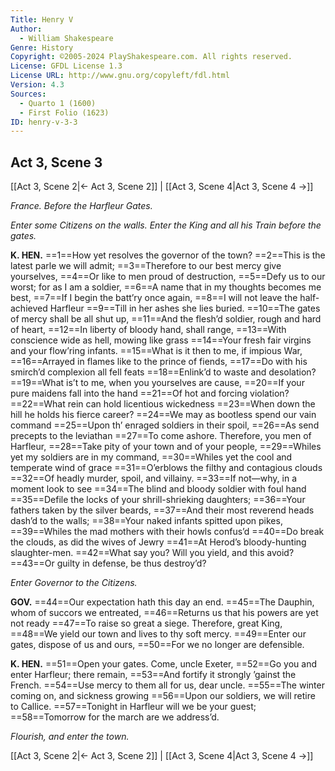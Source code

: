 ```yaml
---
Title: Henry V
Author: 
  - William Shakespeare
Genre: History
Copyright: ©2005-2024 PlayShakespeare.com. All rights reserved.
License: GFDL License 1.3
License URL: http://www.gnu.org/copyleft/fdl.html
Version: 4.3
Sources:
  - Quarto 1 (1600)
  - First Folio (1623)
ID: henry-v-3-3
---
```


## Act 3, Scene 3
[[Act 3, Scene 2|← Act 3, Scene 2]] | [[Act 3, Scene 4|Act 3, Scene 4 →]]

*France. Before the Harfleur Gates.*

*Enter some Citizens on the walls. Enter the King and all his Train before the gates.*

**K. HEN.**
==1==How yet resolves the governor of the town?
==2==This is the latest parle we will admit;
==3==Therefore to our best mercy give yourselves,
==4==Or like to men proud of destruction,
==5==Defy us to our worst; for as I am a soldier,
==6==A name that in my thoughts becomes me best,
==7==If I begin the batt’ry once again,
==8==I will not leave the half-achieved Harfleur
==9==Till in her ashes she lies buried.
==10==The gates of mercy shall be all shut up,
==11==And the flesh’d soldier, rough and hard of heart,
==12==In liberty of bloody hand, shall range,
==13==With conscience wide as hell, mowing like grass
==14==Your fresh fair virgins and your flow’ring infants.
==15==What is it then to me, if impious War,
==16==Arrayed in flames like to the prince of fiends,
==17==Do with his smirch’d complexion all fell feats
==18==Enlink’d to waste and desolation?
==19==What is’t to me, when you yourselves are cause,
==20==If your pure maidens fall into the hand
==21==Of hot and forcing violation?
==22==What rein can hold licentious wickedness
==23==When down the hill he holds his fierce career?
==24==We may as bootless spend our vain command
==25==Upon th’ enraged soldiers in their spoil,
==26==As send precepts to the leviathan
==27==To come ashore. Therefore, you men of Harfleur,
==28==Take pity of your town and of your people,
==29==Whiles yet my soldiers are in my command,
==30==Whiles yet the cool and temperate wind of grace
==31==O’erblows the filthy and contagious clouds
==32==Of headly murder, spoil, and villainy.
==33==If not—why, in a moment look to see
==34==The blind and bloody soldier with foul hand
==35==Defile the locks of your shrill-shrieking daughters;
==36==Your fathers taken by the silver beards,
==37==And their most reverend heads dash’d to the walls;
==38==Your naked infants spitted upon pikes,
==39==Whiles the mad mothers with their howls confus’d
==40==Do break the clouds, as did the wives of Jewry
==41==At Herod’s bloody-hunting slaughter-men.
==42==What say you? Will you yield, and this avoid?
==43==Or guilty in defense, be thus destroy’d?

*Enter Governor to the Citizens.*

**GOV.**
==44==Our expectation hath this day an end.
==45==The Dauphin, whom of succors we entreated,
==46==Returns us that his powers are yet not ready
==47==To raise so great a siege. Therefore, great King,
==48==We yield our town and lives to thy soft mercy.
==49==Enter our gates, dispose of us and ours,
==50==For we no longer are defensible.

**K. HEN.**
==51==Open your gates. Come, uncle Exeter,
==52==Go you and enter Harfleur; there remain,
==53==And fortify it strongly ’gainst the French.
==54==Use mercy to them all for us, dear uncle.
==55==The winter coming on, and sickness growing
==56==Upon our soldiers, we will retire to Callice.
==57==Tonight in Harfleur will we be your guest;
==58==Tomorrow for the march are we address’d.

*Flourish, and enter the town.*

[[Act 3, Scene 2|← Act 3, Scene 2]] | [[Act 3, Scene 4|Act 3, Scene 4 →]]